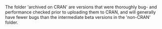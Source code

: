 The folder 'archived on CRAN' are versions that were thoroughly bug- and performance checked prior to uploading them to CRAN, and will generally have fewer bugs than the intermediate beta versions in the 'non-CRAN' folder. 